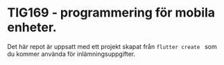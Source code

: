 # TIG169 - programmering för mobila enheter.

Det här repot är uppsatt med ett projekt skapat från `flutter create ` som du kommer använda för inlämningsuppgifter.